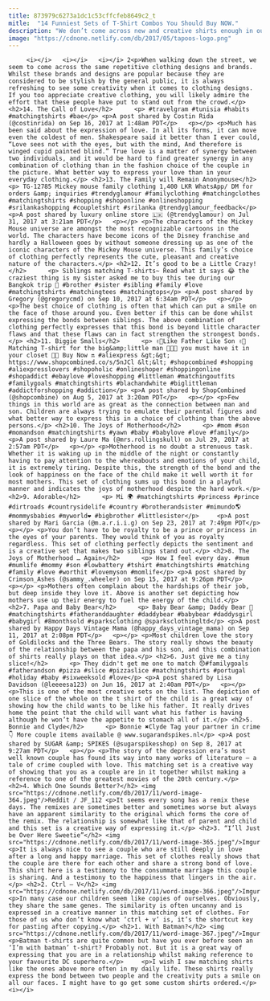 ```yaml
---
title: 873979c6273a1dc1c53cffcfeb8649c2_t
mitle:  "14 Funniest Sets of T-Shirt Combos You Should Buy NOW."
description: "We don’t come across new and creative shirts enough in our daily life. And we hardly ever see complementary sets being worn by loved ones. Here is a list of some creative combination sets that you can take inspiration from."
image: "https://cdnone.netlify.com/db/2017/05/tapoos-logo.png"
---
```


         <i></i>   <i></i>   <i></i> 2<p>When walking down the street, we seem to come across the same repetitive clothing designs and brands. Whilst these brands and designs are popular because they are considered to be stylish by the general public, it is always refreshing to see some creativity when it comes to clothing designs. If you too appreciate creative clothing, you will likely admire the effort that these people have put to stand out from the crowd.</p> <h2>14. The Call of Love</h2>      <p> #travelgram #tunisia #habits #matchingtshirts #bae</p> <p>A post shared by Costin Rida (@costinrida) on Sep 16, 2017 at 1:48am PDT</p>   <p></p> <p>Much has been said about the expression of love. In all its forms, it can move even the coldest of men. Shakespeare said it better than I ever could, “Love sees not with the eyes, but with the mind, And therefore is winged cupid painted blind.” True love is a matter of synergy between two individuals, and it would be hard to find greater synergy in any combination of clothing than in the fashion choice of the couple in the picture. What better way to express your love than in your everyday clothing.</p> <h2>13. The Family will Remain Anonymouse</h2>      <p> TG-12785 Mickey mouse family clothing 1,400 LKR WhatsApp/ DM for orders &amp; inquiries #trendyglamour #familyclothing #matchingclothes #matchingtshirts #shopping #shoponline #onlineshopping #srilankashopping #coupletshirt #srilanka @trendyglamour_feedback</p> <p>A post shared by luxury online store 🇱🇰 (@trendyglamour) on Jul 31, 2017 at 3:21am PDT</p>   <p></p> <p>The characters of the Mickey Mouse universe are amongst the most recognizable cartoons in the world. The characters have become icons of the Disney franchise and hardly a Halloween goes by without someone dressing up as one of the iconic characters of the Mickey Mouse universe. This family’s choice of clothing perfectly represents the cute, pleasant and creative nature of the characters.</p> <h2>12. It’s good to be a Little Crazy!</h2>      <p> Siblings matching T-shirts~ Read what it says 😂 the craziest thing is my sister asked me to buy this tee during our Bangkok trip 🤣 #brother #sister #sibling #family #love #matchingtshirts #matchingtees #matchingtops</p> <p>A post shared by Gregory (@gregorycmd) on Sep 10, 2017 at 6:34am PDT</p>   <p></p> <p>The best choice of clothing is often that which can put a smile on the face of those around you. Even better if this can be done whilst expressing the bonds between siblings. The above combination of clothing perfectly expresses that this bond is beyond little character flaws and that these flaws can in fact strengthen the strongest bonds.</p> <h2>11. Biggie Smalls</h2>      <p> ✌🏻Like Father Like Son ✌🏻 Matching T-shirt for the big&amp;little man 👨‍👦🔝 you must have it in your closet 👕👕 Buy Now 🔛 #aliexpress &gt;&gt; https://www.shopcombined.co/s/5nJCl &lt;&lt; #shopcombined #shopping #aliexpresslovers #shopoholic #onlineshoper #shoppingonline #shopaddict #ebaylove #loveshopping #littleman #matchingoutfits #familygoals #matchingtshirts #blachandwhite #biglittleman #addictforshopping #addiction</p> <p>A post shared by ShopCombined (@shopcombine) on Aug 5, 2017 at 3:20am PDT</p>   <p></p> <p>Few things in this world are as great as the connection between man and son. Children are always trying to emulate their parental figures and what better way to express this in a choice of clothing than the above persons.</p> <h2>10. The Joys of Motherhood</h2>      <p> #mom #son #momandson #matchingtshirts #yawn #baby #babylove #love #family</p> <p>A post shared by Laure Ma (@mrs.rollingskull) on Jul 29, 2017 at 2:57am PDT</p>   <p></p> <p>Motherhood is no doubt a strenuous task. Whether it is waking up in the middle of the night or constantly having to pay attention to the whereabouts and emotions of your child, it is extremely tiring. Despite this, the strength of the bond and the look of happiness on the face of the child make it well worth it for most mothers. This set of clothing sums up this bond in a playful manner and indicates the joys of motherhood despite the hard work.</p> <h2>9. Adorable</h2>      <p> Mi 🌍 #matchingtshirts #princess #prince #dirtroads #countrysidelife #country #brotherandsister #mimundo🌎 #mommysbabies #myworld❤️ #bigbrother #littlesister</p>     <p>A post shared by Mari Garcia (@m.a.r.i.i.g) on Sep 23, 2017 at 7:49pm PDT</p>   <p></p> <p>You don’t have to be royalty to be a prince or princess in the eyes of your parents. They would think of you as royalty regardless. This set of clothing perfectly depicts the sentiment and is a creative set that makes two siblings stand out.</p> <h2>8. The Joys of Motherhood … Again</h2>      <p> How I feel every day. #mum #mumlife #mommy #son #lowbattery #tshirt #matchingtshirts #matching #family #love #worthit #lovemyson #momlife</p> <p>A post shared by Crimson_Ashes (@sammy_.wheeler) on Sep 15, 2017 at 9:26pm PDT</p>   <p></p> <p>Mothers often complain about the hardships of their job, but deep inside they love it. Above is another set depicting how mothers use up their energy to fuel the energy of the child.</p> <h2>7. Papa and Baby Bear</h2>      <p> Baby Bear &amp; Daddy Bear 🐻 #matchingtshirts #fatheranddaughter #daddybear #babybear #daddysgirl #babygirl #8monthsold #sparksclothing @sparksclothingltd</p> <p>A post shared by Happy Days Vintage Mama (@happy_days_vintage_mama) on Sep 11, 2017 at 2:08pm PDT</p>   <p></p> <p>Most children love the story of Goldilocks and the Three Bears. The story really shows the beauty of the relationship between the papa and his son, and this combination of shirts really plays on that idea.</p> <h2>6. Just give me a tiny slice!</h2>      <p> They didn't get me one to match 😞#familygoals #fatherandson #pizza #slice #pizzaslice #matchingtshirts #portugal #holiday #baby #sixweeksold #love</p> <p>A post shared by Lisa Davidson (@leeeesa123) on Jun 16, 2017 at 2:40am PDT</p>   <p></p> <p>This is one of the most creative sets on the list. The depiction of one slice of the whole on the t shirt of the child is a great way of showing how the child wants to be like his father. It really drives home the point that the child will want what his father is having although he won’t have the appetite to stomach all of it.</p> <h2>5. Bonnie and Clyde</h2>      <p> Bonnie ✖️Clyde Tag your partner in crime👇 More couple items available @ www.sugarandspikes.nl</p> <p>A post shared by SUGAR &amp; SPIKES (@sugarspikesshop) on Sep 8, 2017 at 9:27am PDT</p>   <p></p> <p>The story of the depression era’s most well known couple has found its way into many works of literature – a tale of crime coupled with love. This matching set is a creative way of showing that you as a couple are in it together whilst making a reference to one of the greatest movies of the 20th century.</p> <h2>4. Which One Sounds Better?</h2> <img src="https://cdnone.netlify.com/db/2017/11/word-image-364.jpeg"/>Reddit / JF_112 <p>It seems every song has a remix these days. The remixes are sometimes better and sometimes worse but always have an apparent similarity to the original which forms the core of the remix. The relationship is somewhat like that of parent and child and this set is a creative way of expressing it.</p> <h2>3. “I’ll Just be Over Here Sweetie”</h2> <img src="https://cdnone.netlify.com/db/2017/11/word-image-365.jpeg"/>Imgur <p>It is always nice to see a couple who are still deeply in love after a long and happy marriage. This set of clothes really shows that the couple are there for each other and share a strong bond of love. This shirt here is a testimony to the consummate marriage this couple is sharing. And a testimony to the happiness that lingers in the air.</p> <h2>2. Ctrl – V</h2> <img src="https://cdnone.netlify.com/db/2017/11/word-image-366.jpeg"/>Imgur <p>In many case our children seem like copies of ourselves. Obviously, they share the same genes. The similarity is often uncanny and is expressed in a creative manner in this matching set of clothes. For those of us who don’t know what ‘ctrl + v’ is, it’s the shortcut key for pasting after copying.</p> <h2>1. With Batman?</h2> <img src="https://cdnone.netlify.com/db/2017/11/word-image-367.jpeg"/>Imgur <p>Batman t-shirts are quite common but have you ever before seen an ‘I’m with batman’ t-shirt? Probably not. But it is a great way of expressing that you are in a relationship whilst making reference to your favourite DC superhero.</p>     <p>I wish I saw matching shirts like the ones above more often in my daily life. These shirts really express the bond between two people and the creativity puts a smile on all our faces. I might have to go get some custom shirts ordered.</p>   <i></i>